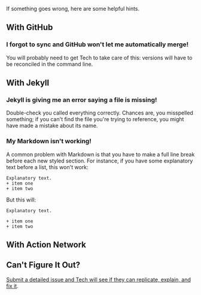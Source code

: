 If something goes wrong, here are some helpful hints.

## With GitHub

### I forgot to sync and GitHub won't let me automatically merge!

You will probably need to get Tech to take care of this: versions will have to be reconciled in the command line.

## With Jekyll

### Jekyll is giving me an error saying a file is missing!

Double-check you called everything correctly. Chances are, you misspelled something; if you can't find the file you're trying to reference, you might have made a mistake about its name.

### My Markdown isn't working!

A common problem with Markdown is that you have to make a full line break before each new styled section. For instance, if you have some explanatory text before a list, this won't work:

    Explanatory text.
    + item one
    + item two
    
But this will:

    Explanatory text.
    
    + item one
    + item two

## With Action Network

## Can't Figure It Out?

[Submit a detailed issue and Tech will see if they can replicate, explain, and fix it](https://github.com/18mr/documentation/issues/new).
